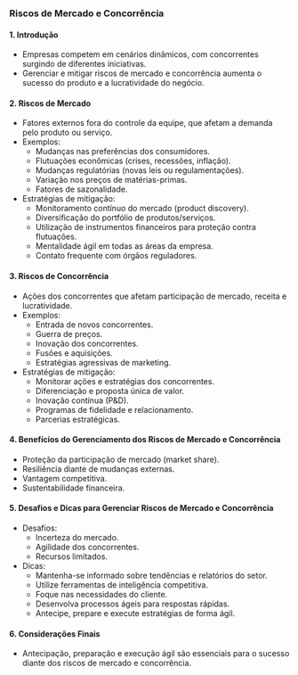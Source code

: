 ### Riscos de Mercado e Concorrência

#### 1. Introdução

- Empresas competem em cenários dinâmicos, com concorrentes surgindo de diferentes iniciativas.
- Gerenciar e mitigar riscos de mercado e concorrência aumenta o sucesso do produto e a lucratividade do negócio.

#### 2. Riscos de Mercado

- Fatores externos fora do controle da equipe, que afetam a demanda pelo produto ou serviço.
- Exemplos:
  - Mudanças nas preferências dos consumidores.
  - Flutuações econômicas (crises, recessões, inflação).
  - Mudanças regulatórias (novas leis ou regulamentações).
  - Variação nos preços de matérias-primas.
  - Fatores de sazonalidade.
- Estratégias de mitigação:
  - Monitoramento contínuo do mercado (product discovery).
  - Diversificação do portfólio de produtos/serviços.
  - Utilização de instrumentos financeiros para proteção contra flutuações.
  - Mentalidade ágil em todas as áreas da empresa.
  - Contato frequente com órgãos reguladores.

#### 3. Riscos de Concorrência

- Ações dos concorrentes que afetam participação de mercado, receita e lucratividade.
- Exemplos:
  - Entrada de novos concorrentes.
  - Guerra de preços.
  - Inovação dos concorrentes.
  - Fusões e aquisições.
  - Estratégias agressivas de marketing.
- Estratégias de mitigação:
  - Monitorar ações e estratégias dos concorrentes.
  - Diferenciação e proposta única de valor.
  - Inovação contínua (P&D).
  - Programas de fidelidade e relacionamento.
  - Parcerias estratégicas.

#### 4. Benefícios do Gerenciamento dos Riscos de Mercado e Concorrência

- Proteção da participação de mercado (market share).
- Resiliência diante de mudanças externas.
- Vantagem competitiva.
- Sustentabilidade financeira.

#### 5. Desafios e Dicas para Gerenciar Riscos de Mercado e Concorrência

- Desafios:
  - Incerteza do mercado.
  - Agilidade dos concorrentes.
  - Recursos limitados.
- Dicas:
  - Mantenha-se informado sobre tendências e relatórios do setor.
  - Utilize ferramentas de inteligência competitiva.
  - Foque nas necessidades do cliente.
  - Desenvolva processos ágeis para respostas rápidas.
  - Antecipe, prepare e execute estratégias de forma ágil.

#### 6. Considerações Finais

- Antecipação, preparação e execução ágil são essenciais para o sucesso diante dos riscos de mercado e concorrência.
